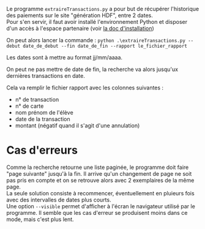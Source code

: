 Le programme `extraireTransactions.py` a pour but de récupérer l'historique des paiements sur le site "génération HDF", entre 2 dates.  
Pour s'en servir, il faut avoir installé l'environnement Python et disposer d'un accès à l'espace partenaire (voir [la doc d'installation](Installation.md))

On peut alors lancer la commande :
`python .\extraireTransactions.py --debut date_de_debut --fin date_de_fin --rapport le_fichier_rapport`

Les dates sont à mettre au format jj/mm/aaaa.

On peut ne pas mettre de date de fin, la recherche va alors jusqu'ux dernières transactions en date.

Cela va remplir le fichier rapport avec les colonnes suivantes :
 - n° de transaction
 - n° de carte
 - nom prénom de l'élève
 - date de la transaction
 - montant (négatif quand il s'agit d'une annulation)

# Cas d'erreurs

Comme la recherche retourne une liste paginée, le programme doit faire "page suivante" jusqu'à la fin.
Il arrive qu'un changement de page ne soit pas pris en compte et on se retrouve alors avec 2 exemplaires de la même page.  
La seule solution consiste à recommencer, éventuellement en pluieurs fois avec des intervalles de dates plus courts.  
Une option `--visible` permet d'afficher à l'écran le navigateur utilisé par le programme. Il semble que les cas d'erreur se produisent moins dans ce mode, mais c'est plus lent.
